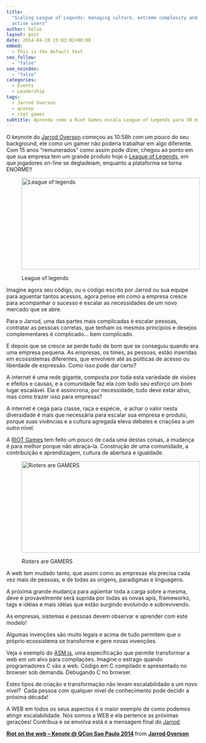 ```yaml
---
title:
  "Scaling League of Legends: managing culture, extreme complexity and 30 million
  active users"
author: helio
layout: post
date: 2014-04-10 15:03:02+00:00
embed:
  - This is the default text
seo_follow:
  - "false"
seo_noindex:
  - "false"
categories:
  - Events
  - Leadership
tags:
  - Jarrod Overson
  - qconsp
  - riot games
subtitle: Aprenda como a Riot Games escala League of Legends para 30 milhões de usuários ativos—gerenciando complexidade técnica extrema mantendo cultura de engenharia e coesão de equipe em escala massiva
---
```


O keynote do [Jarrod Overson][1] começou as 10:58h com um pouco do seu background, ele como um gamer não poderia trabalhar em algo diferente. Com 15 anos &#8220;remunerados&#8221; como assim pode dizer, chegou ao ponto em que sua empresa tem um grande produto hoje o [League of Legends][2], em que jogadores on-line se degladeiam, enquanto a plataforma se torna ENORME!!<figure id="attachment_825" style="width: 468px" class="wp-caption aligncenter">

[<img class="size-full wp-image-825" alt="League of legends" src="/uploads/2014/04/League-of-legends-3.jpg" width="468" height="240" srcset="/uploads/2014/04/League-of-legends-3.jpg 468w, /uploads/2014/04/League-of-legends-3-300x153.jpg 300w" sizes="(max-width: 468px) 100vw, 468px" />][3]<figcaption class="wp-caption-text">League of legends</figcaption></figure>

Imagine agora seu código, ou o código escrito por Jarrod ou sua equipe para aguentar tantos acessos, agora pense em como a empresa cresce para acompanhar o sucesso e escalar as necessidades de um novo mercado que se abre.

Para o Jarrod, uma das partes mais complicadas é escalar pessoas, contratar as pessoas corretas, que tenham os mesmos princípios e desejos complementares é complicado&#8230; bem complicado.

E depois que se cresce se perde tudo de bom que se conseguiu quando era uma empresa pequena. As empresas, os times, as pessoas, estão inseridas em ecossistemas diferentes, que envolvem até as políticas de acesso ou liberdade de expressão. Como isso pode dar certo?

A internet é uma rede gigante, composta por toda esta variedade de visões e efeitos e causas, e a comunidade faz ela com todo seu esforço um bom lugar escalável. Ela é assincrona, por necessidade, tudo deve estar ativo, mas como trazer isso para empresas?

A internet é cega para classe, raça e espécie,  e achar o valor nesta diversidade é mais que necessária para escalar sua empresa e produto, porque suas vivências e a cultura agregada eleva debates e criações a um outro nível.

A [RIOT Games][4] tem feito um pouco de cada uma destas coisas, a mudança é para melhor porque não abraça-la. Construção de uma comunidade, a contribuição e aprendizagem, cultura de abertura e igualdade.<figure id="attachment_827" style="width: 468px" class="wp-caption aligncenter">

[<img class="size-full wp-image-827" alt="Rioters are GAMERS" src="/uploads/2014/04/rioters.png" width="468" height="240" srcset="/uploads/2014/04/rioters.png 468w, /uploads/2014/04/rioters-300x153.png 300w" sizes="(max-width: 468px) 100vw, 468px" />][5]<figcaption class="wp-caption-text">Rioters are GAMERS</figcaption></figure>

A web tem mudado tanto, que assim como as empresas ela precisa cada vez mais de pessoas, e de todas as origens, paradigmas e linguagens.

A próxima grande mudança para agüentar toda a carga sobre a mesma, deve e provavelmente será suprida por todas as novas apis, frameworks, tags e idéias e mais idéias que estão surgindo evoluindo e sobrevivendo.

As empresas, sistemas e pessoas devem observar e aprender com este modelo!

Algumas invenções são muito legais e acima de tudo permitem que o próprio ecossistema se transforme e gere novas invenções.

Veja o exemplo do [ASM.js][6], uma especificação que permite transformar a web em um alvo para compilações. Imagine o estrago quando programadores C vão a web. Código em C compilado e apresentado no browser sob demanda. Debugando C no browser.

Estes tipos de criação e transformação não levam escalabilidade a um novo nível?  Cada pessoa com qualquer nível de conhecimento pode decidir a próxima década!

A WEB em todos os seus aspectos é o maior exemplo de como podemos atingir escalabilidade. Nós somos a WEB e ela pertence as próximas gerações! Contribua e se envolva está é a mensagem final do [Jarrod][7].

<div style="margin-bottom:5px">
  <strong> <a href="https://www.slideshare.net/JarrodOverson/riot-on-the-web-kenote-qcon-sao-paulo-2014" title="Riot on the web - Kenote @ QCon Sao Paulo 2014" target="_blank">Riot on the web &#8211; Kenote @ QCon Sao Paulo 2014</a> </strong> from <strong><a href="http://www.slideshare.net/JarrodOverson" target="_blank">Jarrod Overson</a></strong>
</div>

[1]: http://qconsp.com/user/jarrod-overson
[2]: http://na.leagueoflegends.com/ "League of Legends"
[3]: /uploads/2014/04/League-of-legends-3.jpg
[4]: http://www.riotgames.com/ "Riot Game"
[5]: /uploads/2014/04/rioters.png
[6]: http://asmjs.org/ "ASM.js"
[7]: https://twitter.com/jsoverson "Jarred Overson - Twitter"
